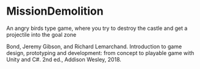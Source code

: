 # MissionDemolition
An angry birds type game, where you try to destroy the castle and get a projectile into the goal zone 

Bond, Jeremy Gibson, and Richard Lemarchand. Introduction to game design, prototyping and development: from concept to playable game with Unity and C#. 2nd ed., Addison Wesley, 2018.

